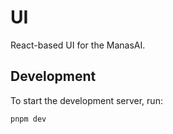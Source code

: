 # UI

React-based UI for the ManasAI.

## Development

To start the development server, run:

```shell
pnpm dev
```
